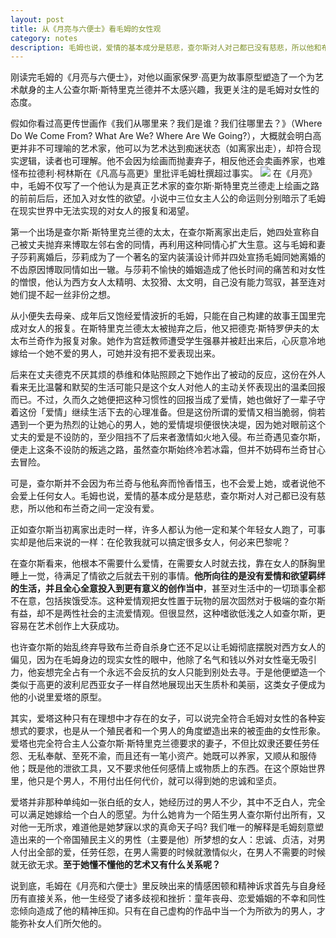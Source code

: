 ```yaml
---
layout: post
title: 从《月亮与六便士》看毛姆的女性观
category: notes
description: 毛姆也说，爱情的基本成分是慈悲，查尔斯对人对己都已没有慈悲，所以他和布兰奇之间一定没有爱。
---
```


刚读完毛姆的《月亮与六便士》，对他以画家保罗·高更为故事原型塑造了一个为艺术献身的主人公查尔斯·斯特里克兰德并不太感兴趣，我更关注的是毛姆对女性的态度。

假如你看过高更传世画作《我们从哪里来？我们是谁？我们往哪里去？》（Where Do We Come From? What Are We? Where Are We Going?），大概就会明白高更并非不可理喻的艺术家，他可以为艺术达到痴迷状态（如离家出走），却符合现实逻辑，读者也可理解。他不会因为绘画而抛妻弃子，相反他还会卖画养家，也难怪布拉德利·柯林斯在《凡高与高更》里批评毛姆杜撰超过事实。
![](http://upload-images.jianshu.io/upload_images/1759866-c983370923f553f2?imageMogr2/auto-orient/strip%7CimageView2/2/w/1240)
在《月亮》中，毛姆不仅写了一个他认为是真正艺术家的查尔斯·斯特里克兰德走上绘画之路的前前后后，还加入对女性的欲望。小说中三位女主人公的命运则分别暗示了毛姆在现实世界中无法实现的对女人的报复和渴望。

第一个出场是查尔斯·斯特里克兰德的太太，在查尔斯离家出走后，她四处宣称自己被丈夫抛弃来博取左邻右舍的同情，再利用这种同情心扩大生意。这与毛姆和妻子莎莉离婚后，莎莉成为了一个著名的室内装潢设计师并四处宣扬毛姆同她离婚的不齿原因博取同情如出一辙。与莎莉不愉快的婚姻造成了他长时间的痛苦和对女性的憎恨，他认为西方女人太精明、太狡猾、太文明，自己没有能力驾驭，甚至连对她们提不起一丝非份之想。

从小便失去母亲、成年后又饱经爱情波折的毛姆，只能在自己构建的故事王国里完成对女人的报复。在斯特里克兰德太太被抛弃之后，他又把德克·斯特罗伊夫的太太布兰奇作为报复对象。她作为宫廷教师遭受学生强暴并被赶出来后，心灰意冷地嫁给一个她不爱的男人，可她并没有把不爱表现出来。

后来在丈夫德克不厌其烦的恭维和体贴照顾之下她作出了被动的反应，这份在外人看来无比温馨和默契的生活可能只是这个女人对他人的主动关怀表现出的温柔回报而已。不过，久而久之她便把这种习惯性的回报当成了爱情，她也做好了一辈子守着这份「爱情」继续生活下去的心理准备。但是这份所谓的爱情又相当脆弱，倘若遇到一个更为热烈的让她心的男人，她的爱情堤坝便很快决堤，因为她对眼前这个丈夫的爱是不设防的，至少阻挡不了后来者激情如火地入侵。布兰奇遇见查尔斯，便走上这条不设防的叛逃之路，虽然查尔斯始终冷若冰霜，但并不妨碍布兰奇甘心去冒险。

可是，查尔斯并不会因为布兰奇与他私奔而怜香惜玉，也不会爱上她，或者说他不会爱上任何女人。毛姆也说，爱情的基本成分是慈悲，查尔斯对人对己都已没有慈悲，所以他和布兰奇之间一定没有爱。

正如查尔斯当初离家出走时一样，许多人都认为他一定和某个年轻女人跑了，可事实却是他后来说的一样：在伦敦我就可以搞定很多女人，何必来巴黎呢？

在查尔斯看来，他根本不需要什么爱情，在需要女人时就去找，靠在女人的酥胸里睡上一觉，待满足了情欲之后就去干别的事情。**他所向往的是没有爱情和欲望羁绊的生活，并且全心全意投入到更有意义的创作当中**，甚至对生活中的一切琐事全都不在意，包括挨饿受冻。这种爱情观把女性置于玩物的层次固然对于极端的查尔斯有益，却不是两性社会的主流爱情观。但很显然，这种嗜欲低浅之人如查尔斯，更容易在艺术创作上大获成功。

也许查尔斯的始乱终弃导致布兰奇自杀身亡还不足以让毛姆彻底摆脱对西方女人的偏见，因为在毛姆身边的现实女性的眼中，他除了名气和钱以外对女性毫无吸引力，他妄想完全占有一个永远不会反抗的女人只能到别处去寻。于是他便塑造一个类似于高更的波利尼西亚女子一样自然地展现出天生质朴和美丽，这类女子便成为他的小说里爱塔的原型。

其实，爱塔这种只有在理想中才存在的女子，可以说完全符合毛姆对女性的各种妄想式的要求，也是从一个殖民者和一个男人的角度塑造出来的被歪曲的女性形象。爱塔也完全符合主人公查尔斯·斯特里克兰德要求的妻子，不但比奴隶还要任劳任怨、无私奉献、至死不渝，而且还有一笔小资产。她既可以养家，又顺从和服侍他；既是他的泄欲工具，又不要求他任何感情上或物质上的东西。在这个原始世界里，他只是个男人，不用付出任何代价，就可以得到她的忠诚和坚贞。

爱塔并非那种单纯如一张白纸的女人，她经历过的男人不少，其中不乏白人，完全可以满足她嫁给一个白人的愿望。为什么她肯为一个陌生男人查尔斯付出所有，又对他一无所求，难道他是她梦寐以求的真命天子吗? 我们唯一的解释是毛姆刻意塑造出来的一个帝国殖民主义的男性（主要是他）所梦想的女人：忠诚、贞洁，对男人付出全部的爱，任劳任怨，在男人需要的时候就激情似火，在男人不需要的时候就无欲无求。**至于她懂不懂他的艺术又有什么关系呢？**

说到底，毛姆在《月亮和六便士》里反映出来的情感困顿和精神诉求首先与自身经历有直接关系，他一生经受了诸多歧视和挫折：童年丧母、恋爱婚姻的不幸和同性恋倾向造成了他的精神压抑。只有在自己虚构的作品中当一个为所欲为的男人，才能弥补女人们所欠他的。
